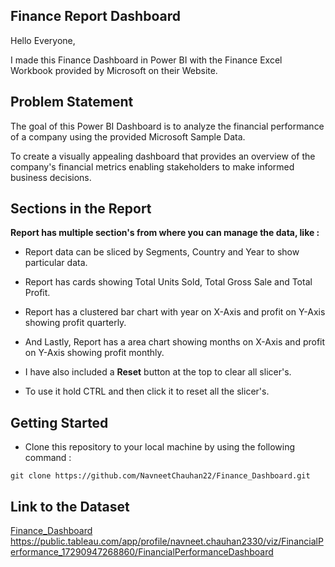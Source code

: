## Finance Report Dashboard

Hello Everyone, 

I made this Finance Dashboard in Power BI with the Finance Excel Workbook provided by Microsoft on their Website.

## Problem Statement

The goal of this Power BI Dashboard is to analyze the financial performance of a company using the provided Microsoft Sample Data.

To create a visually appealing dashboard that provides an overview of the company's financial metrics enabling stakeholders to make informed business decisions.

## Sections in the Report

**Report has multiple section's from where you can manage the data, like :**

- Report data can be sliced by Segments, Country and Year to show particular data.

- Report has cards showing Total Units Sold, Total Gross Sale and Total Profit.

- Report has a clustered bar chart with year on X-Axis and profit on Y-Axis showing profit quarterly.

- And Lastly, Report has a area chart showing months on X-Axis and profit on Y-Axis showing profit monthly.

- I have also included a **Reset** button at the top to clear all slicer's.

- To use it hold CTRL and then click it to reset all the slicer's.

## Getting Started

- Clone this repository to your local machine by using the following command :
``` 
git clone https://github.com/NavneetChauhan22/Finance_Dashboard.git
```

## Link to the Dataset
[Finance_Dashboard](https://github.com/NavneetChauhan22/Finance_Dashboard/blob/main/financial_data.csv)
https://public.tableau.com/app/profile/navneet.chauhan2330/viz/FinancialPerformance_17290947268860/FinancialPerformanceDashboard

